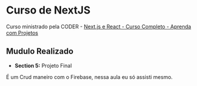 # Curso de NextJS

Curso ministrado pela CODER -
[Next.js e React - Curso Completo - Aprenda com Projetos](https://www.udemy.com/course/nextjs-e-react/)

## Mudulo Realizado 

- **Section 5:** Projeto Final

É um Crud maneiro com o Firebase, nessa aula eu só assisti mesmo.